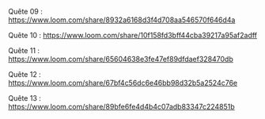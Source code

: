 Quête 09 : https://www.loom.com/share/8932a6168d3f4d708aa546570f646d4a

Quête 10 : https://www.loom.com/share/10f158fd3bff44cba39217a95af2adff

Quête 11 : https://www.loom.com/share/65604638e3fe47ef89dfdaef328470db

Quête 12 : https://www.loom.com/share/67bf4c56dc6e46bb98d32b5a2524c76e

Quête 13 : https://www.loom.com/share/89bfe6fe4d4b4c07adb83347c224851b

